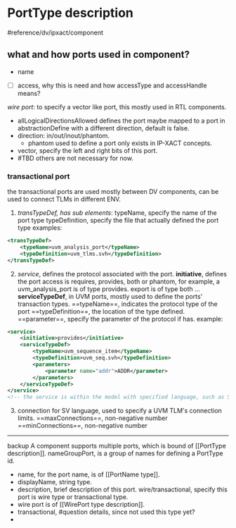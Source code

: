 # PortType description
#reference/dv/ipxact/component 
## what and how ports used in component?
- name
- [ ] access, why this is need and how accessType and accessHandle means?

*wire port*:
to specify a vector like port, this mostly used in RTL components.
- allLogicalDirectionsAllowed defines the port maybe mapped to a port in abstractionDefine with a different direction, default is false.
- direction: in/out/inout/phantom.
	- phantom used to define a port only exists in IP-XACT concepts.
- vector, specify the left and right bits of this port.
- #TBD others are not necessary for now.
### transactional port
the transactional ports are used mostly between DV components, can be used to connect TLMs in different ENV.
1. *transTypeDef, has sub elements*:
typeName, specify the name of the port type
typeDefinition, specify the file that actually defined the port type
examples:
```xml
<transTypeDef>
	<typeName>uvm_analysis_port</typeName>
	<typeDefinition>uvm_tlms.svh</typeDefinition>
</transTypeDef>
```

2. *service*, defines the protocol associated with the port.
**initiative**, defines the port access is requires, provides, both or phantom, for example, a uvm_analysis_port is of type provides. export is of type both ...
**serviceTypeDef**, in UVM ports, mostly used to define the ports' transaction types.
==typeName==, indicates the protocol type of the port
==typeDefinition==, the location of the type defined.
==parameter==, specify the parameter of the protocol if has.
example:
```xml
<service>
	<initiative>provides</initiative>
	<serviceTypeDef>
		<typeName>uvm_sequence_item</typeName>
		<typeDefinition>uvm_seq.svh</typeDefinition>
		<parameters>
			<parameter name="addr">ADDR</parameter>
		</parameters>
	</serviceTypeDef>
</service>
<!-- the service is within the model with specified language, such as SV, so this service part can be translated to SV language based file by builder -->
```

3. connection
for SV language, used to specify a UVM TLM's connection limits.
==maxConnections==, non-negative number
==minConnections==, non-negative number


---
backup
A component supports multiple ports, which is bound of [[PortType description]].
nameGroupPort, is a group of names for defining a PortType id.
- name, for the port name, is of [[PortName type]].
- displayName, string type.
- description, brief description of this port.
wire/transactional, specify this port is wire type or transactional type.
- wire port is of [[WirePort type description]].
- transactional, #question details, since not used this type yet?
- 
